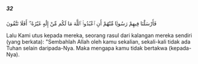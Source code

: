 ##### 32

<span class="ayah">فَأَرْسَلْنَا فِيهِمْ رَسُولًۭا مِّنْهُمْ أَنِ ٱعْبُدُوا۟ ٱللَّهَ مَا لَكُم مِّنْ إِلَٰهٍ غَيْرُهُۥٓ ۖ أَفَلَا تَتَّقُونَ</span>

<span class="ayah_translation">Lalu Kami utus kepada mereka, seorang rasul dari kalangan mereka sendiri (yang berkata): "Sembahlah Allah oleh kamu sekalian, sekali-kali tidak ada Tuhan selain daripada-Nya. Maka mengapa kamu tidak bertakwa (kepada-Nya).</span>
